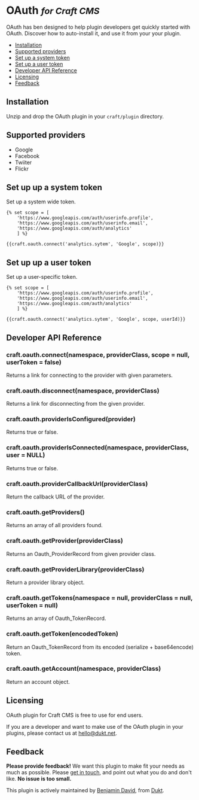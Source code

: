 # OAuth  <small>_for Craft CMS_</small>

OAuth has ben designed to help plugin developers get quickly started with OAuth. Discover how to auto-install it, and use it from your your plugin.

- [Installation](#install)
- [Supported providers](#providers)
- [Set up a system token](#system-token)
- [Set up a user token](#user-token)
- [Developer API Reference](#api)
- [Licensing](#license)
- [Feedback](#feedback)

<a id="installation"></a>
## Installation

Unzip and drop the OAuth plugin in your `craft/plugin` directory.

<a id="providers"></a>
## Supported providers

- Google
- Facebook
- Twiiter
- Flickr

<a id="system-token"></a>
## Set up up a system token

Set up a system wide token.

    {% set scope = [
        'https://www.googleapis.com/auth/userinfo.profile',
        'https://www.googleapis.com/auth/userinfo.email',
        'https://www.googleapis.com/auth/analytics'
        ] %}

    {{craft.oauth.connect('analytics.sytem', 'Google', scope)}}


<a id="user-token"></a>
## Set up up a user token

Set up a user-specific token.

    {% set scope = [
        'https://www.googleapis.com/auth/userinfo.profile',
        'https://www.googleapis.com/auth/userinfo.email',
        'https://www.googleapis.com/auth/analytics'
        ] %}

    {{craft.oauth.connect('analytics.sytem', 'Google', scope, userId)}}


<a id="api"></a>
## Developer API Reference

### craft.oauth.connect(namespace, providerClass, scope = null, userToken = false)

Returns a link for connecting to the provider with given parameters.

### craft.oauth.disconnect(namespace, providerClass)

Returns a link for disconnecting from the given provider.

### craft.oauth.providerIsConfigured(provider)

Returns true or false.

### craft.oauth.providerIsConnected(namespace, providerClass, user = NULL)

Returns true or false.

### craft.oauth.providerCallbackUrl(providerClass)

Return the callback URL of the provider.

### craft.oauth.getProviders()

Returns an array of all providers found.

### craft.oauth.getProvider(providerClass)

Returns an Oauth_ProviderRecord from given provider class.

### craft.oauth.getProviderLibrary(providerClass)

Return a provider library object.

### craft.oauth.getTokens(namespace = null, providerClass = null, userToken = null)

Returns an array of Oauth_TokenRecord.

### craft.oauth.getToken(encodedToken)

Return an Oauth_TokenRecord from its encoded (serialize + base64encode) token.

### craft.oauth.getAccount(namespace, providerClass)

Return an account object.

<a id="license"></a>
## Licensing

OAuth plugin for Craft CMS is free to use for end users.

If you are a developer and want to make use of the OAuth plugin in your plugins, please contact us at hello@dukt.net.

<a id="feedback"></a>
## Feedback

**Please provide feedback!** We want this plugin to make fit your needs as much as possible.
Please [get in touch](mailto:hello@dukt.net), and point out what you do and don't like. **No issue is too small.**

This plugin is actively maintained by [Benjamin David](https://github.com/benjamindavid), from [Dukt](http://dukt.net/).
